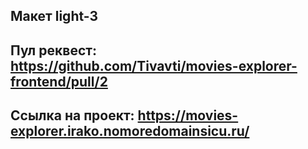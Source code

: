 ## Макет light-3

## Пул реквест: https://github.com/Tivavti/movies-explorer-frontend/pull/2

## Ссылка на проект: https://movies-explorer.irako.nomoredomainsicu.ru/

